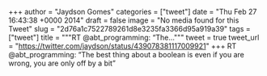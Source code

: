 
+++
author = "Jaydson Gomes"
categories = ["tweet"]
date = "Thu Feb 27 16:43:38 +0000 2014"
draft = false
image = "No media found for this Tweet"
slug = "2d76a1c7522789261d8e3235fa3366d95a919a39"
tags = ["tweet"]
title = """RT @abt_programming: “The..."""
tweet = true
tweet_url = "https://twitter.com/jaydson/status/439078381117009921"
+++
RT @abt_programming: “The best thing about a boolean is even if you are wrong, you are only off by a bit”
